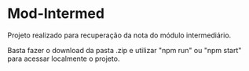 # Mod-Intermed
Projeto realizado para recuperação da nota do módulo intermediário.

Basta fazer o download da pasta .zip e utilizar "npm run" ou "npm start" para acessar localmente o projeto.
